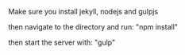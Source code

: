 Make sure you install jekyll, nodejs and gulpjs

then navigate to the directory and run:
"npm install"

then start the server with:
"gulp"
